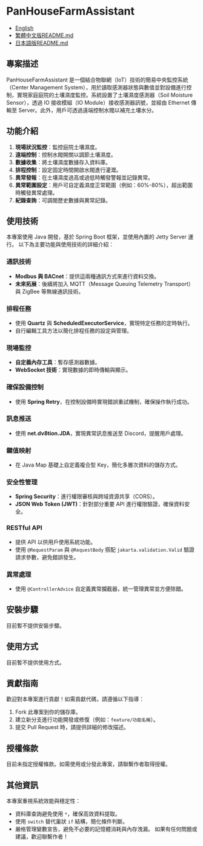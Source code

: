 # PanHouseFarmAssistant

* [English](README.md)
* [繁體中文版README.md](README.zh-TW.md)
* [日本語版README.md](README.jp.md)

## 專案描述
PanHouseFarmAssistant 是一個結合物聯網（IoT）技術的簡易中央監控系統（Center Management System），用於讀取感測器狀態與數值並對設備進行控制，實現家庭庭院的土壤濕度監控。系統設置了土壤濕度感測器（Soil Moisture Sensor），透過 IO 接收模組（IO Module）接收感測器訊號，並經由 Ethernet 傳輸至 Server。此外，用戶可透過遠端控制水閥以補充土壤水分。

## 功能介紹
1. **現場狀況監控**：監控庭院土壤濕度。
2. **遠端控制**：控制水閥開關以調節土壤濕度。
3. **數據收集**：將土壤濕度數據存入資料庫。
4. **排程控制**：設定固定時間開啟水閥進行灌溉。
5. **異常發報**：在土壤濕度過高或過低時觸發警報並記錄異常。
6. **異常範圍設定**：用戶可自定義濕度正常範圍（例如：60%-80%），超出範圍時觸發異常處理。
7. **紀錄查詢**：可調閱歷史數據與異常記錄。

## 使用技術
本專案使用 Java 開發，基於 Spring Boot 框架，並使用內置的 Jetty Server 運行。
以下為主要功能與使用技術的詳細介紹：

### 通訊技術
- **Modbus 與 BACnet**：提供這兩種通訊方式來進行資料交換。
- **未來拓展**：後續將加入 MQTT（Message Queuing Telemetry Transport）與 ZigBee 等無線通訊技術。

### 排程任務
- 使用 **Quartz** 與 **ScheduledExecutorService**，實現特定任務的定時執行。
- 自行編輯工具方法以簡化排程任務的設定與管理。

### 現場監控
- **自定義內存工具**：暫存感測器數據。
- **WebSocket 技術**：實現數據的即時傳輸與顯示。

### 確保設備控制
- 使用 **Spring Retry**，在控制設備時實現錯誤重試機制，確保操作執行成功。

### 訊息推送
- 使用 **net.dv8tion.JDA**，實現異常訊息推送至 Discord，提醒用戶處理。

### 鍵值映射
- 在 Java Map 基礎上自定義複合型 Key，簡化多層次資料的儲存方式。

### 安全性管理
- **Spring Security**：進行權限審核與跨域資源共享（CORS）。
- **JSON Web Token (JWT)**：針對部分重要 API 進行權限驗證，確保資料安全。

### RESTful API
- 提供 API 以供用戶使用系統功能。
- 使用 `@RequestParam` 與 `@RequestBody` 搭配 `jakarta.validation.Valid` 驗證請求參數，避免錯誤發生。

### 異常處理
- 使用 `@ControllerAdvice` 自定義異常攔截器，統一管理異常並方便除錯。

## 安裝步驟
目前暫不提供安裝步驟。

## 使用方式
目前暫不提供使用方式。

## 貢獻指南
歡迎對本專案進行貢獻！如需貢獻代碼，請遵循以下指導：
1. Fork 此專案到你的儲存庫。
2. 建立新分支進行功能開發或修復（例如：`feature/功能名稱`）。
3. 提交 Pull Request 時，請提供詳細的修改描述。

## 授權條款
目前未指定授權條款。如需使用或分發此專案，請聯繫作者取得授權。

## 其他資訊
本專案重視系統效能與穩定性：
- 資料庫查詢避免使用 `*`，確保高效資料提取。
- 使用 `switch` 替代巢狀 `if` 結構，簡化條件判斷。
- 嚴格管理變數宣告，避免不必要的記憶體消耗與內存洩漏。
如果有任何問題或建議，歡迎聯繫作者！
